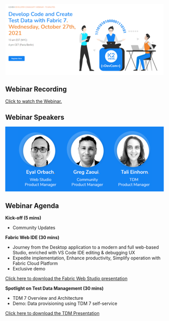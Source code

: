 ![](../images/webinar_20211027.PNG)
## Webinar Recording 

[Click to watch the Webinar.](https://www.youtube.com/watch?v=sBgpmSd_mDo)

## Webinar Speakers

<img src="../images/webinar3_speakers.PNG"  />

## Webinar Agenda

**Kick-off (5 mins)** 

- Community Updates

**Fabric Web IDE (30 mins)**

- Journey from the Desktop application to a modern and full web-based Studio, enriched with VS Code IDE editing & debugging UX
- Expedite implementation, Enhance productivity, Simplify operation with Fabric Cloud Platform
- Exclusive demo

[Click here to download the Fabric Web Studio presentation](WebStudioCommunityWebinar211027.pdf)

**Spotlight on Test Data Management  (30 mins)**

- TDM 7 Overview and Architecture
- Demo: Data provisioning using TDM 7 self-service 

[Click here to download the TDM Presentation](TDMWebinarOctober211027.pdf)

